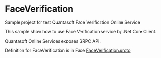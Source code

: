 # FaceVerification

Sample project for test Quantasoft Face Verification Online Service

This sample show how to use Face Verification service by .Net Core Client.

Quantasoft Online Services exposes GRPC API.

Definition for FaceVerification is in Face [FaceVerification.proto](QSFaceVerificationClient/Protos/faceverification.proto)



